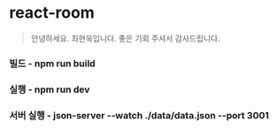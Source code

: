 # react-room
>안녕하세요. 최현욱입니다. 좋은 기회 주셔서 감사드립니다.

### 빌드 - npm run build

### 실행 - npm run dev

### 서버 실행 - json-server --watch ./data/data.json --port 3001

